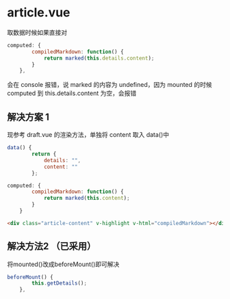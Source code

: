 # article.vue

取数据时候如果直接对

```javascript
computed: {
        compiledMarkdown: function() {
            return marked(this.details.content);
        }
    },
```

会在 console 报错，说 marked 的内容为 undefined，因为 mounted 的时候 computed 到 this.details.content 为空，会报错

## 解决方案 1

现参考 draft.vue 的渲染方法，单独将 content 取入 data()中

```javascript
data() {
        return {
            details: "",
            content: ""
        };
```

```javascript
computed: {
        compiledMarkdown: function() {
            return marked(this.content);
        }
    }
```

```html
<div class="article-content" v-highlight v-html="compiledMarkdown"></div>
```

## 解决方法2 （已采用）

将mounted()改成beforeMount()即可解决

```javascript
beforeMount() {
        this.getDetails();
    },
```
